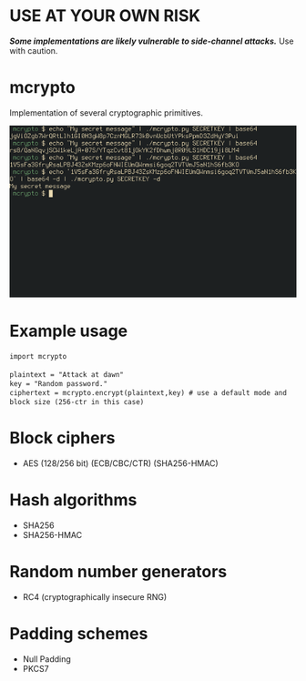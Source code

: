 # USE AT YOUR OWN RISK

***Some implementations are likely vulnerable to side-channel attacks.***
Use with caution.

# mcrypto

Implementation of several cryptographic primitives.

![Screenshot](screenshot.png)

# Example usage

    import mcrypto

    plaintext = "Attack at dawn"
    key = "Random password."
    ciphertext = mcrypto.encrypt(plaintext,key) # use a default mode and block size (256-ctr in this case)

# Block ciphers

- AES (128/256 bit) (ECB/CBC/CTR) (SHA256-HMAC)

# Hash algorithms

- SHA256
- SHA256-HMAC

# Random number generators

- RC4 (cryptographically insecure RNG)

# Padding schemes

- Null Padding
- PKCS7


